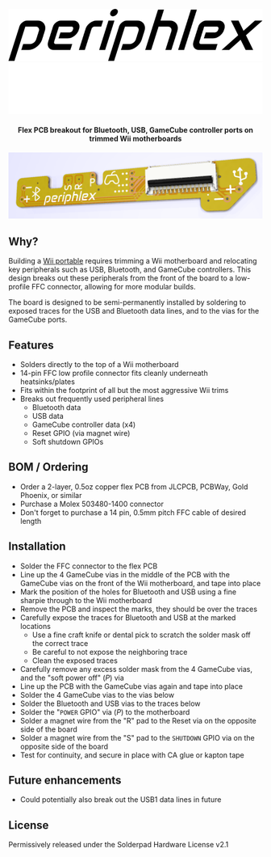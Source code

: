 <p align="center">
  <img src="images/logo-black.svg#gh-light-mode-only" />
  <img src="images/logo-white.svg#gh-dark-mode-only" />
</p>

<h4 align="center">Flex PCB breakout for Bluetooth, USB, GameCube controller ports on trimmed Wii motherboards</h4>

<p align="center">
  <img src="images/periphlex-render.png" />
</p>

## Why?

Building a [Wii portable](https://bitbuilt.net/forums/index.php?forums/wii.123/) requires trimming a Wii motherboard and relocating key peripherals such as USB, Bluetooth, and GameCube controllers. This design breaks out these peripherals from the front of the board to a low-profile FFC connector, allowing for more modular builds.

The board is designed to be semi-permanently installed by soldering to exposed traces for the USB and Bluetooth data lines, and to the vias for the GameCube ports.

## Features

- Solders directly to the top of a Wii motherboard
- 14-pin FFC low profile connector fits cleanly underneath heatsinks/plates
- Fits within the footprint of all but the most aggressive Wii trims
- Breaks out frequently used peripheral lines
  - Bluetooth data
  - USB data
  - GameCube controller data (x4)
  - Reset GPIO (via magnet wire)
  - Soft shutdown GPIOs

## BOM / Ordering

- Order a 2-layer, 0.5oz copper flex PCB from JLCPCB, PCBWay, Gold Phoenix, or similar
- Purchase a Molex 503480-1400 connector
- Don't forget to purchase a 14 pin, 0.5mm pitch FFC cable of desired length

## Installation

- Solder the FFC connector to the flex PCB
- Line up the 4 GameCube vias in the middle of the PCB with the GameCube vias on the front of the Wii motherboard, and tape into place
- Mark the position of the holes for Bluetooth and USB using a fine sharpie through to the Wii motherboard
- Remove the PCB and inspect the marks, they should be over the traces
- Carefully expose the traces for Bluetooth and USB at the marked locations
  - Use a fine craft knife or dental pick to scratch the solder mask off the correct trace
  - Be careful to not expose the neighboring trace
  - Clean the exposed traces
- Carefully remove any excess solder mask from the 4 GameCube vias, and the "soft power off" (*P*) via
- Line up the PCB with the GameCube vias again and tape into place
- Solder the 4 GameCube vias to the vias below
- Solder the Bluetooth and USB vias to the traces below
- Solder the "`POWER` GPIO" via (*P*) to the motherboard
- Solder a magnet wire from the "R" pad to the Reset via on the opposite side of the board
- Solder a magnet wire from the "S" pad to the `SHUTDOWN` GPIO via on the opposite side of the board
- Test for continuity, and secure in place with CA glue or kapton tape

## Future enhancements

- Could potentially also break out the USB1 data lines in future

## License

Permissively released under the Solderpad Hardware License v2.1
